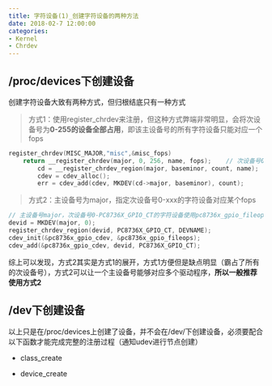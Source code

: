 ```yaml
---
title: 字符设备(1)_创建字符设备的两种方法
date: 2018-02-7 12:00:00
categories: 
- Kernel
- Chrdev
---
```


## /proc/devices下创建设备

创建字符设备大致有两种方式，但归根结底只有一种方式

>   方式1：使用register_chrdev来注册，但这种方式弊端非常明显，会将次设备号为**0-255的设备全部占用**，即该主设备号的所有字符设备只能对应一个fops

<!-- more -->
```c
register_chrdev(MISC_MAJOR,"misc",&misc_fops)
	return __register_chrdev(major, 0, 256, name, fops);    // 次设备号0-255全部占用
		cd = __register_chrdev_region(major, baseminor, count, name);
		cdev = cdev_alloc();
		err = cdev_add(cdev, MKDEV(cd->major, baseminor), count);
```
>   方式2：主设备号为major，指定次设备号0-xxx的字符设备对应某个fops

```c
// 主设备号major，次设备号0-PC8736X_GPIO_CT的字符设备使用pc8736x_gpio_fileops
devid = MKDEV(major, 0);
register_chrdev_region(devid, PC8736X_GPIO_CT, DEVNAME);
cdev_init(&pc8736x_gpio_cdev, &pc8736x_gpio_fileops);
cdev_add(&pc8736x_gpio_cdev, devid, PC8736X_GPIO_CT);
```
综上可以发现，方式2其实是方式1的展开，方式1方便但是缺点明显（霸占了所有的次设备号），方式2可以让一个主设备号能够对应多个驱动程序，__所以一般推荐使用方式2__

## /dev下创建设备

以上只是在/proc/devices上创建了设备，并不会在/dev/下创建设备，必须要配合以下函数才能完成完整的注册过程（通知udev进行节点创建）

* class_create

* device_create
